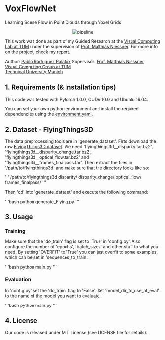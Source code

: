 # VoxFlowNet
Learning Scene Flow in Point Clouds through Voxel Grids

<!-- | | |
|:-------------------------:|:-------------------------:|
|<img alt="test_3" src="/assets/images/test_munich/test_3.png">  |  <img alt="test_3_output" src="/assets/images/test_munich/test_3_output.png">|
|<img alt="test_3_ALL" src="/assets/images/test_munich/test_3_ALL.png">  |  <img alt="test_3_planes" src="/assets/images/test_munich/test_3_planes.png">|

<p align="center">
	<img src="/assets/images/result_stuttgart.gif" alt="result_on_stuttgart_video">
</p>

<a name="intro"></a> -->


<p align="center">
	<img src="https://github.com/pablorpalafox/voxflownet/tree/master/doc/pipeline.pdf" alt="pipeline">
</p>

<!-- <img src="https://github.com/pablorpalafox/voxflownet/doc/pipeline.pdf" width="60%">
 -->

This work was done as part of my Guided Research at the [Visual Computing Lab at TUM](https://www.niessnerlab.org/) under the supervision of [Prof. Matthias Niessner](https://www.niessnerlab.org/members/matthias_niessner/profile.html). For more info on the project, check my [report](/assets/report.pdf).

Author: [Pablo Rodriguez Palafox](https://pablorpalafox.github.io/) 
Supervisor: [Prof. Matthias Niessner](https://www.niessnerlab.org/members/matthias_niessner/profile.html)  
[Visual Computing Group at TUM](https://www.niessnerlab.org/)  
[Technical University Munich](https://www.tum.de/)  



## 1. Requirements (& Installation tips)
This code was tested with Pytorch 1.0.0, CUDA 10.0 and Ubuntu 16.04.

You can set your own python environment and install the required dependencies using the [environment.yaml](environment.yaml).



## 2. Dataset - FlyingThings3D

The data preprocessing tools are in 'generate_dataset'. Firts download the raw [FlyingThings3D dataset](https://lmb.informatik.uni-freiburg.de/resources/datasets/SceneFlowDatasets.en.html). We need 'flyingthings3d__disparity.tar.bz2', 'flyingthings3d__disparity_change.tar.bz2', 'flyingthings3d__optical_flow.tar.bz2' and 'flyingthings3d__frames_finalpass.tar'. Then extract the files in '/path/to/flyingthings3d' and make sure that the directory looks like so:

'''
/path/to/flyingthings3d
  disparity/
  disparity_change/
  optical_flow/
  frames_finalpass/
'''

Then 'cd' into 'generate_dataset' and execute the following command:

'''bash
python generate_Flying.py
'''

## 3. Usage

### Training

Make sure that the 'do_train' flag is set to 'True' in 'config.py'. Also configure the number of 'epochs', 'batch_sizes' and other stuff to what you need. By setting 'OVERFIT' to 'True' you can just overfit to some examples, which can be set in 'sequences_to_train'.

'''bash
python main.py
'''

### Evaluation

In 'config.py' set the 'do_train' flag to 'False'. Set 'model_dir_to_use_at_eval' to the name of the model you want to evaluate.

'''bash
python main.py
'''


## 4. License

Our code is released under MIT License (see LICENSE file for details).
